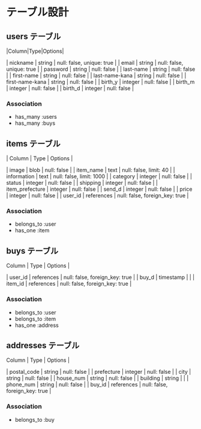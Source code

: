 # テーブル設計

## users テーブル

|Column|Type|Options|

| nickname | string | null: false, unique: true |
| email | string | null: false, unique: true |
| password | string | null: false |
| last-name | string | null: false |
| first-name | string | null: false |
| last-name-kana | string | null: false |
| first-name-kana | string | null: false |
| birth_y | integer | null: false |
| birth_m | integer | null: false |
| birth_d | integer | null: false |

### Association
- has_many :users
- has_many :buys

## items テーブル

| Column | Type   | Options     |

| image | blob | null: false |
| item_name | text | null: false, limit: 40 |
| information | text | null: false, limit: 1000 |
| category | integer | null: false |
| status | integer | null: false |
| shipping | integer | null: false |
| item_prefecture | integer | null: false |
| send_d | integer | null: false |
| price | integer | null: false |
| user_id | references | null: false, foreign_key: true |


### Association

- belongs_to :user
- has_one :item

## buys テーブル

 Column | Type   | Options     |

| user_id | references | null: false, foreign_key: true |
| buy_d | timestamp |  |
| item_id | references | null: false, foreign_key: true |

### Association

- belongs_to :user
- belongs_to :item
- has_one :address

## addresses テーブル

 Column | Type   | Options     |

| postal_code | string | null: false |
| prefecture | integer | null: false |
| city | string | null: false |
| house_num | string | null: false |
| building | string |  |
| phone_num | string | null: false |
| buy_id | references | null: false, foreign_key: true |

### Association

- belongs_to :buy